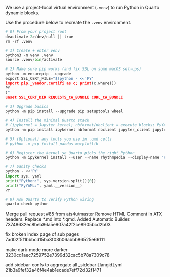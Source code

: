 We use a project-local virtual environment (`.venv`) to run Python in Quarto dynamic blocks.

Use the procedure below to recreate the `.venv` environment.

```python
# 0) From your project root
deactivate 2>/dev/null || true
rm -rf .venv

# 1) Create + enter venv
python3 -m venv .venv
source .venv/bin/activate

# 2) Make sure pip works (and fix SSL on some macOS set-ups)
python -m ensurepip --upgrade
export SSL_CERT_FILE="$(python - <<'PY'
import pip._vendor.certifi as c; print(c.where())
PY
)"
unset SSL_CERT_DIR REQUESTS_CA_BUNDLE CURL_CA_BUNDLE

# 3) Upgrade basics
python -m pip install --upgrade pip setuptools wheel

# 4) Install the minimal Quarto stack
# (ipykernel = Jupyter kernel; nbformat/nbclient = execute blocks; PyYAML = your parser)
python -m pip install ipykernel nbformat nbclient jupyter_client jupyter_core pyyaml

# 5) (Optional) any tools you use in .qmd cells
# python -m pip install pandas matplotlib

# 6) Register the kernel so Quarto picks the right Python
python -m ipykernel install --user --name rhythmpedia --display-name "Python (.venv)"

# 7) Sanity checks
python - <<'PY'
import sys, yaml
print("Python:", sys.version.split()[0])
print("PyYAML:", yaml.__version__)
PY

# 8) Ask Quarto to verify Python wiring
quarto check python
```

Merge pull request #85 from ats4u/master
Remove HTML Comment in ATX headers.  Replace *.md into *.qmd. Added Automatic Builder.
73748632ec8beb86a5e907a42f2ce8905bcd2b03

fix broken index page of sub pages
7ad02f5f1bbbcd15ba8f03b06abbb86525e66111

make dark-mode more darker
3230cd1aec7259752e7399d32cac5b78a7309c78

add sidebar-confs to aggregate all _sidebar-[langid].yml
21b3a9fef32a46f4e4ab1ecade7eff72d32f1471
